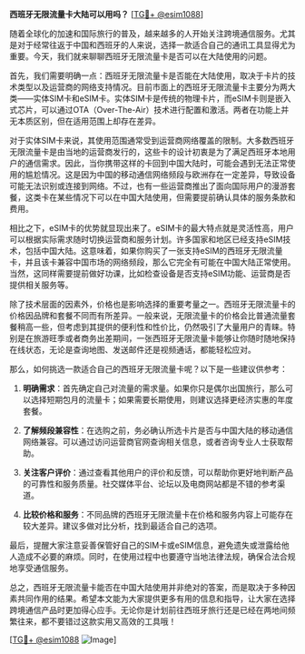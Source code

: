 **西班牙无限流量卡大陆可以用吗？** [[TG💪+ @esim1088](https://t.me/s/esim1088)]

随着全球化的加速和国际旅行的普及，越来越多的人开始关注跨境通信服务。尤其是对于经常往返于中国和西班牙的人来说，选择一款适合自己的通讯工具显得尤为重要。今天，我们就来聊聊西班牙无限流量卡是否可以在大陆使用的问题。

首先，我们需要明确一点：西班牙无限流量卡是否能在大陆使用，取决于卡片的技术类型以及运营商的网络支持情况。目前市面上的西班牙无限流量卡主要分为两大类——实体SIM卡和eSIM卡。实体SIM卡是传统的物理卡片，而eSIM卡则是嵌入式芯片，可以通过OTA（Over-The-Air）技术进行配置和激活。两者在功能上并无本质区别，但在适用范围上却存在差异。

对于实体SIM卡来说，其使用范围通常受到运营商网络覆盖的限制。大多数西班牙无限流量卡是由当地的运营商发行的，这些卡的设计初衷是为了满足西班牙本地用户的通信需求。因此，当你携带这样的卡回到中国大陆时，可能会遇到无法正常使用的尴尬情况。这是因为中国的移动通信网络频段与欧洲存在一定差异，导致设备可能无法识别或连接到网络。不过，也有一些运营商推出了面向国际用户的漫游套餐，这类卡在某些情况下可以在中国大陆使用，但需要提前确认具体的服务条款和费用。

相比之下，eSIM卡的优势就显现出来了。eSIM卡的最大特点就是灵活性高，用户可以根据实际需求随时切换运营商和服务计划。许多国家和地区已经支持eSIM技术，包括中国大陆。这意味着，如果你购买了一张支持eSIM的西班牙无限流量卡，并且该卡兼容中国市场的网络频段，那么它完全有可能在中国大陆正常使用。当然，这同样需要提前做好功课，比如检查设备是否支持eSIM功能、运营商是否提供相关服务等。

除了技术层面的因素外，价格也是影响选择的重要考量之一。西班牙无限流量卡的价格因品牌和套餐不同而有所差异。一般来说，无限流量卡的价格会比普通流量套餐稍高一些，但考虑到其提供的便利性和性价比，仍然吸引了大量用户的青睐。特别是在旅游旺季或者商务出差期间，一张西班牙无限流量卡能够让你随时随地保持在线状态，无论是查询地图、发送邮件还是视频通话，都能轻松应对。

那么，如何挑选一款适合自己的西班牙无限流量卡呢？以下是一些建议供参考：

1. **明确需求**：首先确定自己对流量的需求量。如果你只是偶尔出国旅行，那么可以选择短期包月的流量卡；如果需要长期使用，则建议选择更经济实惠的年度套餐。

2. **了解频段兼容性**：在选购之前，务必确认所选卡片是否与中国大陆的移动通信网络兼容。可以通过访问运营商官网查询相关信息，或者咨询专业人士获取帮助。

3. **关注客户评价**：通过查看其他用户的评价和反馈，可以帮助你更好地判断产品的可靠性和服务质量。社交媒体平台、论坛以及电商网站都是不错的参考渠道。

4. **比较价格和服务**：不同品牌的西班牙无限流量卡在价格和服务内容上可能存在较大差异。建议多做对比分析，找到最适合自己的选项。

最后，提醒大家注意妥善保管好自己的SIM卡或eSIM信息，避免遗失或泄露给他人造成不必要的麻烦。同时，在使用过程中也要遵守当地法律法规，确保合法合规地享受通信服务。

总之，西班牙无限流量卡能否在中国大陆使用并非绝对的答案，而是取决于多种因素共同作用的结果。希望本文能为大家提供更多有用的信息和指导，让大家在选择跨境通信产品时更加得心应手。无论你是计划前往西班牙旅行还是已经在两地间频繁往来，都不要错过这款实用又高效的工具哦！

[[TG💪+ @esim1088](https://t.me/s/esim1088) ![Image](https://i.postimg.cc/4NQfJmqS/Snipaste-2025-05-13-00-14-12.png)]